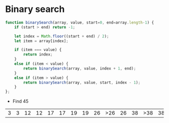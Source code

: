 # Binary search

```js
function binarySearch(array, value, start=0, end=array.length-1) {
    if (start > end) return -1;

    let index = Math.floor((start + end) / 2);
    let item = array[index];

    if (item === value) {
        return index;
    }
    else if (item < value) {
        return binarySearch(array, value, index + 1, end);
    }
    else if (item > value) {
        return binarySearch(array, value, start, index - 1);
    }
};
```

* Find 45

<table>
    <tr>
        <td class="fragment fragment-dn" data-style="out" data-index="2">3</td>
        <td class="fragment fragment-dn background-red" data-style="in" data-index="2">3</td>
        <td class="fragment fragment-dn" data-style="out" data-index="2">12</td>
        <td class="fragment fragment-dn background-red" data-style="in" data-index="2">12</td>
        <td class="fragment fragment-dn" data-style="out" data-index="2">17</td>
        <td class="fragment fragment-dn background-red" data-style="in" data-index="2">17</td>
        <td class="fragment fragment-dn" data-style="out" data-index="2">19</td>
        <td class="fragment fragment-dn background-red" data-style="in" data-index="2">19</td>
        <td class="fragment fragment-dn" data-style="out">26</td>
        <td class="fragment fragment-dn background-blue" data-style="in-out">&gt;26</td>
        <td class="fragment fragment-dn background-red" data-style="in" data-index="2">26</td>
        <td class="fragment fragment-dn" data-style="out" data-index="5">38</td>
        <td class="fragment fragment-dn background-blue" data-style="in-out" data-index="5">&gt;38</td>
        <td class="fragment fragment-dn background-red" data-style="in" data-index="6">38</td>
        <td class="fragment fragment-dn" data-style="out" data-index="7">45</td>
        <td class="fragment fragment-dn background-green" data-style="in" data-index="7">45</td>
        <td class="fragment fragment-dn" data-style="out" data-index="3">62</td>
        <td class="fragment fragment-dn background-blue" data-style="in-out" data-index="3">&lt;62</td>
        <td class="fragment fragment-dn background-red" data-style="in" data-index="4">62</td>
        <td class="fragment fragment-dn" data-style="out" data-index="4">69</td>
        <td class="fragment fragment-dn background-red" data-style="in" data-index="4">69</td>
        <td class="fragment fragment-dn" data-style="out" data-index="4">83</td>
        <td class="fragment fragment-dn background-red" data-style="in" data-index="4">83</td>
    </tr>
</table>

